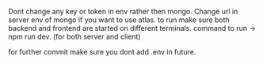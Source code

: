 Dont change any key or token in env rather then mongo. 
Change url in server env of mongo if you want to use atlas. 
to run make sure both backend and frontend are started on different terminals. 
command to run -> npm run dev. (for both server and client)

for further commit make sure you dont add .env in future. 


